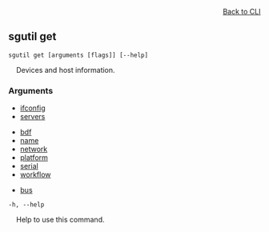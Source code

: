<div id="readme" class="Box-body readme blob js-code-block-container">
<article class="markdown-body entry-content p-3 p-md-6" itemprop="text">
<p align="right">
<a href="https://github.com/fpgasystems/sgrt/blob/main/cli/manual.md#cli">Back to CLI</a>
</p>

## sgutil get

<code>sgutil get [arguments [flags]] [--help]</code>
<p>
  &nbsp; &nbsp; Devices and host information.
</p>

### Arguments

* [ifconfig](./sgutil-get-ifconfig.md#sgutil-get-ifconfig)
* [servers](./sgutil-get-servers.md#sgutil-get-servers)

<!-- Extra line -->

* [bdf](./sgutil-get-bdf.md#sgutil-get-bdf)
* [name](./sgutil-get-name.md#sgutil-get-name)
* [network](./sgutil-get-network.md#sgutil-get-network)
* [platform](./sgutil-get-platform.md#sgutil-get-platform)
* [serial](./sgutil-get-serial.md#sgutil-get-serial)
* [workflow](./sgutil-get-workflow.md#sgutil-get-workflow)

<!-- Extra line -->

* [bus](./sgutil-get-bus.md#sgutil-get-bus)

<code>-h, --help</code>
<p>
  &nbsp; &nbsp; Help to use this command.
</p>